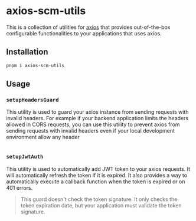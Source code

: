 # axios-scm-utils
This is a collection of utilities for [axios](https://axios-http.com) that provides out-of-the-box configurable functionalities to your applications that uses axios.

## Installation
```bash
pnpm i axios-scm-utils
```

## Usage

### `setupHeadersGuard`
This utility is used to guard your axios instance from sending requests with invalid headers. For example if your backend application limits the headers allowed in CORS requests, you can use this utility to prevent axios from sending requests with invalid headers even if your local development environment allow any header 

```ts
```

### `setupJwtAuth`
This utility is used to automatically add JWT token to your axios requests. It will automatically refresh the token if it is expired. It also provides a way to automatically execute a callback function when the token is expired or on 401 errors.

> This guard doesn't check the token signature. It only checks the token expiration date, but your application must validate the token signature. 
```ts
```


